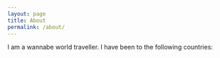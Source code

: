 ```yaml
---
layout: page
title: About
permalink: /about/
---
```


I am a wannabe world traveller. I have been to the following countries:
<div id="regions_div" style="width: 100%;"></div>
